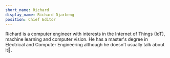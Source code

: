 ```yaml
---
short_name: Richard
display_name: Richard Djarbeng
position: Chief Editor
---
```

Richard is a computer engineer with interests in the Internet of Things (IoT), machine learning and computer vision. 
He has a master's degree in Electrical and Computer Engineering although he doesn't usually talk about it🙂.
